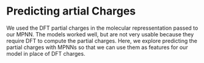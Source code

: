 # Predicting artial Charges

We used the DFT partial charges in the molecular repressentation passed to our MPNN.
The models worked well, but are not very usable because they require DFT to compute the partial charges.
Here, we explore predicting the partial charges with MPNNs so that we can use them as features for our model in place of DFT charges.

